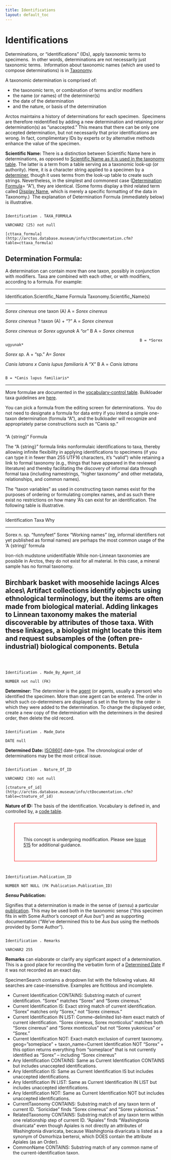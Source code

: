 ```yaml
---
title: Identifications
layout: default_toc
---
```


# Identifications



Determinations, or “identifications” (IDs), apply taxonomic terms to
specimens.  In other words, determinations are not necessarily just
taxonomic terms.  Information about taxonomic names (which are used to
compose determinations) is in [Taxonomy](taxonomy).

A taxonomic determination is comprised of:

-   the taxonomic term, or combination of terms and/or modifiers
-   the name (or names) of the determiner(s)
-   the date of the determination
-   and the nature, or basis of the determination

Arctos maintains a history of determinations for each specimen. 
Specimens are therefore reidentified by adding a new determination and
retaining prior determination(s) as “unaccepted.” This means that there
can be only one accepted determination, but not necessarily that prior
identifications are wrong. In fact, complimentary IDs by experts or by
alternative methods enhance the value of the specimen.


**Scientific Name:** There is a distinction between Scientific Name here
in determinations, as opposed to [Scientific Name as it is used in the
taxonomy table](taxonomy/#scientific_name). The latter is a term from a
table serving as a taxonomic look-up (or authority). Here, it is a
character string applied to a specimen by a [determiner](#id_by), though
it uses terms from the look-up table to create such strings.
Nevertheless, in the simplest and commonest case ([Determination
Formula](#id_formula)= “A”), they are identical. (Some forms display a
third related term called [Display Name](taxonomy/#display_name), which
is merely a specific formatting of the data in Taxonomy.)  The
explanation of Determination Formula (immediately below) is
illustrative.

```

Identification . TAXA_FORMULA

VARCHAR2 (25) not null

[cttaxa_formula](http://arctos.database.museum/info/ctDocumentation.cfm?table=cttaxa_formula)

```

## Determination Formula:

A determination can contain more than one taxon, possibly in conjunction
with modifiers. Taxa are combined with each other, or with modifiers,
according to a formula. For example:

  -------------------------------------------------------------------------------------------
  Identification.Scientific_Name            Formula           Taxonomy.Scientific_Name(s)
  ------------------------------------------ ----------------- ------------------------------
  *Sorex cinereus*                           one taxon (A)     A = *Sorex cinereus*

  *Sorex cinereus* ?                         taxon (A) + “?”   A = *Sorex cinereus*

  *Sorex cinereus* or *Sorex ugyunak*        A “or” B          A = *Sorex cinereus*

                                                               B = *Sorex ugyunak*

  *Sorex sp.*                                A + “sp.”         A= *Sorex*

  *Canis latrans x Canis lupus familiaris*   A “X” B           A = *Canis latrans*

                                                               B = *Canis lupus familiaris*
  -------------------------------------------------------------------------------------------

More formulae are documented in the [vocabulary-control
table](http://arctos.database.museum/info/ctDocumentation.cfm?table=cttaxa_formula).
Bulkloader taxa guidelines are [here](/how-to/create/bulkloader/#taxa).

You can pick a formula from the editing screen for determinations.  You
do not need to designate a formula for data entry if you intend a simple
one-taxon determination (formula “A”), and the bulkloader will recognize
and appropriately parse constructions such as “Canis sp.”

###

“A {string}” Formula

The “A {string}” formula links nonformulaic identifications to taxa,
thereby allowing infinite flexibility in applying identifications to
specimens (if you can type it in fewer than 255 UTF16 characters, it’s
“valid”) while retaining a link to formal taxonomy (e.g., things that
have appeared in the reviewed literature) and thereby facilitating the
discovery of informal data through formal taxa (including namestrings,
“higher taxonomy” and other metadata, relationships, and common names).

The “taxon variables” as used in constructing taxon names exist for the
purposes of ordering or formulating complex names, and as such there
exist no restrictions on how many ‘A’s can exist for an identification.
The following table is illustrative.

  ------------------------------------------------------------------------------------------------------------------------------------------------------------------------------------------------------------------------------------------------------------------------------------------------------------------------------------------------------------------------------------------------------------------------------
  Identification                            Taxa             Why
  ----------------------------------------- ---------------- -------------------------------------------------------------------------------------------------------------------------------------------------------------------------------------------------------------------------------------------------------------------------------------------------------------------------------------------------------------------
  Sorex n. sp. “funnyfeet”                  Sorex            “Working names” (eg, informal identifiers not yet published as formal names) are perhaps the most common usage of the ‘A {string}’ formula

  Iron-rich mudstone                        unidentifiable   While non-Linnean taxonomies are possbile in Arctos, they do not exist for all material. In this case, a mineral sample has no formal taxonomy.

  Birchbark basket with moosehide lacings   Alces alces\     Artifact collections identify objects using ethnological terminology, but the items are often made from biological material. Adding linkages to Linnean taxonomy makes the material discoverable by attributes of those taxa. With these linkages, a biologist might locate this item and request subsamples of the (often pre-industrial) biological components.
                                            Betula           
  ------------------------------------------------------------------------------------------------------------------------------------------------------------------------------------------------------------------------------------------------------------------------------------------------------------------------------------------------------------------------------------------------------------------------------

 

```

Identification . Made_By_Agent_id

NUMBER not null (FK)

```

**Determiner:** The determiner is the [agent](agent) (or agents, usually
a person) who identified the specimen. More than one agent can be
entered. The order in which such co-determiners are displayed is set in
the form by the order in which they were added to the determination. To
change the displayed order, create a new copy of the determination with
the determiners in the desired order, then delete the old record.


```

Identification . Made_Date

DATE null

```

**Determined Date:** [ISO8601](/documentation/dates/) date-type. The
chronological order of determinations may be the most critical issue.

```

Identification . Nature_Of_ID

VARCHAR2 (30) not null

[ctnature_of_id](http://arctos.database.museum/info/ctDocumentation.cfm?table=ctnature_of_id)

```



**Nature of ID:** The basis of the identification. Vocabulary is defined
in, and controlled by, a [code
table](http://arctos.database.museum/info/ctDocumentation.cfm?table=ctnature_of_id).

<div style="border:1px solid red;margin:2em;padding:2em">

This concept is undergoing modification. Please see [Issue
515](http://code.google.com/p/arctos/issues/detail?id=515) for
additional guidance.

</div>

```

Identification.Publication_ID

NUMBER NOT NULL (FK Publication.Publication_ID)

```

***Sensu* Publication:**

Signifies that a determination is made in the sense of (*sensu*) a
particular
[publication](http://arctosdb.wordpress.com/documentation/publications/ "Publications").
This may be used both in the taxonomic sense (“this specimen fits in
with Some Author’s concept of *Aus bus*“) and as supporting
documentation (“We’ve determined this to be *Aus bus* using the methods
provided by Some Author”).


```

Identification . Remarks

VARCHAR2 255

```

**Remarks** can elaborate or clarify any signficant aspect of a
determination.  This is a good place for recording the verbatim form of
a [Determined Date](#id_date) if it was not recorded as an exact day.



SpecimenSearch contains a dropdown list with the following values. All
searches are case-insensitive. Examples are fictitious and incomplete.

-   Current Identification CONTAINS: Substring match of
    current identification. “Sorex” matches “Sorex” and “Sorex
    cinereus.”
-   Current Identification IS: Exact string match of
    current identification. “Sorex” matches only “Sorex,” not “Sorex
    cinereus.”
-   Current Identification IN LIST: Comme-delimited list-item exact
    match of current identification. “Sorex cinereus, Sorex monticolus”
    matches both “Sorex cinereus” and “Sorex monticolus” but not “Sorex
    yukonicus” or “Sorex.”
-   Current Identification NOT: Exact-match exclusion of
    current taxonomy. geog=”someplace” + taxon_name=Current
    Identification NOT “Sorex” + this option returns everything from
    “someplace” that is not currently identified as “Sorex” – including
    “Sorex cinereus”
-   Any Identification CONTAINS: Same as Current Identification CONTAINS
    but includes unaccepted identifications.
-   Any Identification IS: Same as Current Identification IS but
    includes unaccepted identifications.
-   Any Identification IN LIST: Same as Current Identification IN LIST
    but includes unaccepted identifications.
-   Any Identification NOT: Same as Current Identification NOT but
    includes unaccepted identifications.
-   CurrentTaxonomy CONTAINS: Substring match of any taxon term of
    current ID. “Soricidae” finds “Sorex cinereus” and “Sorex
    yukonicus.”
-   RelatedTaxonomy CONTAINS: Substring match of any taxon term within
    one relationship step of current ID. “Apiales” finds “Washingtonia
    divaricata” even though Apiales is not directly an attributes of
    Washingtonia divaricata, because Washingtonia divaricata is listed
    as a synonym of Osmorhiza berteroi, which DOES contain the attribute
    Apiales (as an Order).
-   CommonName CONTAINS: Substring match of any common name of the
    current-identification taxon.
